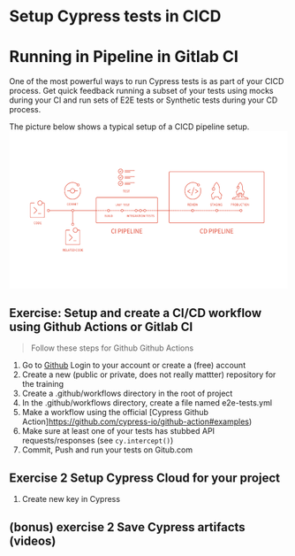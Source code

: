 # Setup Cypress tests in CICD

# Running in Pipeline in Gitlab CI

One of the most powerful ways to run Cypress tests is as part of your CICD process. Get quick feedback running a subset of your tests using mocks during your CI and run sets of E2E tests or Synthetic tests during your CD process.

The picture below shows a typical setup of a CICD pipeline setup.
![Exercise1specfile](./images/cicd.png "CICD overview")

## Exercise: Setup and create a CI/CD workflow using Github Actions or Gitlab CI
> Follow these steps for Github Github Actions
1. Go to [Github](https://www.github.com) Login to your account or create a (free) account
2. Create a new (public or private, does not really mattter) repository for the training
3. Create a .github/workflows directory in the root of project
4. In the .github/workflows directory, create a file named e2e-tests.yml
5. Make a workflow using the official [Cypress Github Action]https://github.com/cypress-io/github-action#examples)
6. Make sure at least one of your tests has stubbed API requests/responses (see `cy.intercept()`)
6. Commit, Push and run your tests on Gitub.com

## Exercise 2 Setup Cypress Cloud for your project
1. Create new key in Cypress

## (bonus) exercise 2 Save Cypress artifacts (videos)